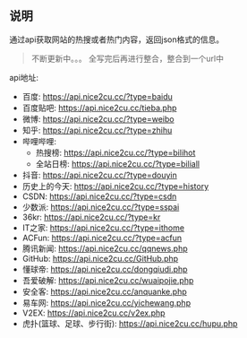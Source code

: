 ## 说明

通过api获取网站的热搜或者热门内容，返回json格式的信息。

> 不断更新中。。。
> 全写完后再进行整合，整合到一个url中

api地址:

+ 百度: <https://api.nice2cu.cc/?type=baidu>
+ 百度贴吧: <https://api.nice2cu.cc/tieba.php>
+ 微博: <https://api.nice2cu.cc/?type=weibo>
+ 知乎: <https://api.nice2cu.cc/?type=zhihu>
+ 哔哩哔哩: 
    + 热搜榜: <https://api.nice2cu.cc/?type=bilihot>
    + 全站日榜: <https://api.nice2cu.cc/?type=biliall>
+ 抖音: <https://api.nice2cu.cc/?type=douyin>
+ 历史上的今天: <https://api.nice2cu.cc/?type=history>
+ CSDN: <https://api.nice2cu.cc/?type=csdn>
+ 少数派: <https://api.nice2cu.cc/?type=sspai>
+ 36kr: <https://api.nice2cu.cc/?type=kr>
+ IT之家: <https://api.nice2cu.cc/?type=ithome>
+ ACFun: <https://api.nice2cu.cc/?type=acfun>
+ 腾讯新闻: <https://api.nice2cu.cc/qqnews.php>
+ GitHub: <https://api.nice2cu.cc/GitHub.php>
+ 懂球帝: <https://api.nice2cu.cc/dongqiudi.php>
+ 吾爱破解: <https://api.nice2cu.cc/wuaipojie.php>
+ 安全客: <https://api.nice2cu.cc/anquanke.php>
+ 易车网: <https://api.nice2cu.cc/yichewang.php>
+ V2EX: <https://api.nice2cu.cc/v2ex.php>
+ 虎扑(篮球、足球、步行街): <https://api.nice2cu.cc/hupu.php>